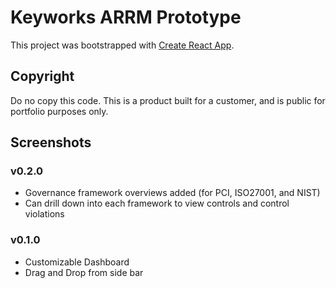 # Keyworks ARRM Prototype

This project was bootstrapped with [Create React App](https://github.com/facebook/create-react-app).

## Copyright

Do no copy this code. This is a product built for a customer, and is public for portfolio purposes only.

## Screenshots

### v0.2.0
  - Governance framework overviews added (for PCI, ISO27001, and NIST)
  - Can drill down into each framework to view controls and control violations

### v0.1.0
  - Customizable Dashboard
  - Drag and Drop from side bar
